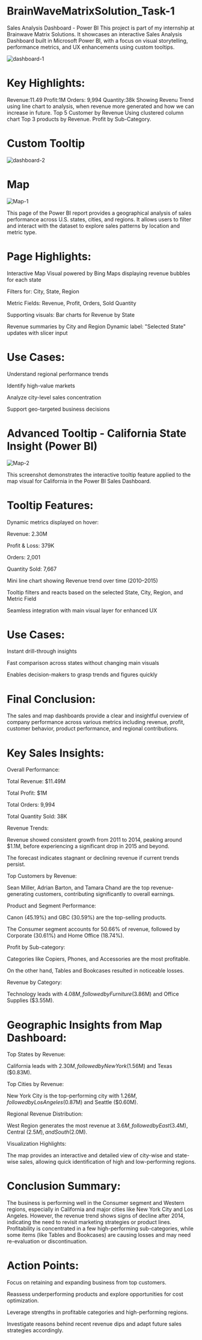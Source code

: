 # BrainWaveMatrixSolution_Task-1
Sales Analysis Dashboard - Power BI  This project is part of my internship at Brainwave Matrix Solutions. It showcases an interactive Sales Analysis Dashboard built in Microsoft Power BI, with a focus on visual storytelling, performance metrics, and UX enhancements using custom tooltips.

![dashboard-1](https://github.com/user-attachments/assets/c542efef-335a-4c47-a7b1-81206d31af02)

# Key Highlights:
Revenue:11.49
Profit:1M
Orders: 9,994
Quantity:38k
Showing Revenu Trend using line chart to analysis, when revenue more generated and how we can increase in future.
Top 5 Customer by Revenue Using clustered column chart
Top 3 products by Revenue.
Profit by Sub-Category.

# Custom Tooltip
![dashboard-2](https://github.com/user-attachments/assets/1dbabc26-3731-46bf-a57e-02f70a2730f2)

# Map

![Map-1](https://github.com/user-attachments/assets/8526a796-eb99-4d22-8ce0-fa15c1c7d113)

This page of the Power BI report provides a geographical analysis of sales performance across U.S. states, cities, and regions. It allows users to filter and interact with the dataset to explore sales patterns by location and metric type.

# Page Highlights:

Interactive Map Visual powered by Bing Maps displaying revenue bubbles for each state

Filters for:
City, State, Region

Metric Fields: Revenue, Profit, Orders, Sold Quantity

Supporting visuals:
Bar charts for Revenue by State

Revenue summaries by City and Region
Dynamic label: "Selected State" updates with slicer input

# Use Cases:

Understand regional performance trends

Identify high-value markets

Analyze city-level sales concentration

Support geo-targeted business decisions

# Advanced Tooltip - California State Insight (Power BI)

![Map-2](https://github.com/user-attachments/assets/2a7923dc-f4b7-40c8-8588-6f1951f25580)


This screenshot demonstrates the interactive tooltip feature applied to the map visual for California in the Power BI Sales Dashboard.

# Tooltip Features:

Dynamic metrics displayed on hover:

Revenue: 2.30M

Profit & Loss: 379K

Orders: 2,001

Quantity Sold: 7,667

Mini line chart showing Revenue trend over time (2010–2015)

Tooltip filters and reacts based on the selected State, City, Region, and Metric Field

Seamless integration with main visual layer for enhanced UX

# Use Cases:

Instant drill-through insights

Fast comparison across states without changing main visuals

Enables decision-makers to grasp trends and figures quickly

# Final Conclusion:

The sales and map dashboards provide a clear and insightful overview of company performance across various metrics including revenue, profit, customer behavior, product performance, and regional contributions.

# Key Sales Insights:

Overall Performance:

Total Revenue: $11.49M

Total Profit: $1M

Total Orders: 9,994

Total Quantity Sold: 38K

Revenue Trends:

Revenue showed consistent growth from 2011 to 2014, peaking around $1.1M, before experiencing a significant drop in 2015 and beyond.

The forecast indicates stagnant or declining revenue if current trends persist.

Top Customers by Revenue:

Sean Miller, Adrian Barton, and Tamara Chand are the top revenue-generating customers, contributing significantly to overall earnings.

Product and Segment Performance:

Canon (45.19%) and GBC (30.59%) are the top-selling products.

The Consumer segment accounts for 50.66% of revenue, followed by Corporate (30.61%) and Home Office (18.74%).

Profit by Sub-category:

Categories like Copiers, Phones, and Accessories are the most profitable.

On the other hand, Tables and Bookcases resulted in noticeable losses.

Revenue by Category:

Technology leads with $4.08M, followed by Furniture ($3.86M) and Office Supplies ($3.55M).

# Geographic Insights from Map Dashboard:

Top States by Revenue:

California leads with $2.30M, followed by New York ($1.56M) and Texas ($0.83M).

Top Cities by Revenue:

New York City is the top-performing city with $1.26M, followed by Los Angeles ($0.87M) and Seattle ($0.60M).

Regional Revenue Distribution:

West Region generates the most revenue at $3.6M, followed by East ($3.4M), Central ($2.5M), and South ($2.0M).

Visualization Highlights:

The map provides an interactive and detailed view of city-wise and state-wise sales, allowing quick identification of high and low-performing regions.

# Conclusion Summary:

The business is performing well in the Consumer segment and Western regions, especially in California and major cities like New York City and Los Angeles. However, the revenue trend shows signs of decline after 2014, indicating the need to revisit marketing strategies or product lines. Profitability is concentrated in a few high-performing sub-categories, while some items (like Tables and Bookcases) are causing losses and may need re-evaluation or discontinuation.

# Action Points:

Focus on retaining and expanding business from top customers.

Reassess underperforming products and explore opportunities for cost optimization.

Leverage strengths in profitable categories and high-performing regions.

Investigate reasons behind recent revenue dips and adapt future sales strategies accordingly.
